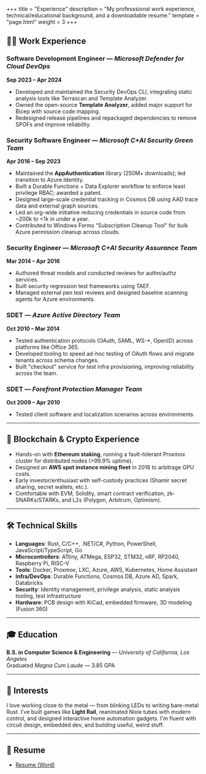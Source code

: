 +++
title = "Experience"
description = "My professsional work experience, technical/educational background, and a downloadable resume."
template = "page.html"
weight = 3
+++

## 🧑‍💻 Work Experience

### **Software Development Engineer** — *Microsoft Defender for Cloud DevOps*  
**Sep 2023 – Apr 2024**

- Developed and maintained the Security DevOps CLI, integrating static analysis tools like Terrascan and Template Analyzer.
- Owned the open-source **Template Analyzer**, added major support for Bicep with source code mapping.
- Redesigned release pipelines and repackaged dependencies to remove SPOFs and improve reliability.

### **Security Software Engineer** — *Microsoft C+AI Security Green Team*  
**Apr 2016 – Sep 2023**

- Maintained the **AppAuthentication** library (250M+ downloads); led transition to Azure.Identity.
- Built a Durable Functions + Data Explorer workflow to enforce least privilege RBAC; awarded a patent.
- Designed large-scale credential tracking in Cosmos DB using AAD trace data and external graph sources.
- Led an org-wide initiative reducing credentials in source code from ~200k to <1k in under a year.
- Contributed to Windows Forms “Subscription Cleanup Tool” for bulk Azure permission cleanup across clouds.

### **Security Engineer** — *Microsoft C+AI Security Assurance Team*  
**Mar 2014 – Apr 2016**

- Authored threat models and conducted reviews for authn/authz services.
- Built security regression test frameworks using TAEF.
- Managed external pen test reviews and designed baseline scanning agents for Azure environments.

### **SDET** — *Azure Active Directory Team*  
**Oct 2010 – Mar 2014**

- Tested authentication protocols (OAuth, SAML, WS-*, OpenID) across platforms like Office 365.
- Developed tooling to speed ad-hoc testing of OAuth flows and migrate tenants across schema changes.
- Built "checkout" service for test infra provisioning, improving reliability across the team.

### **SDET** — *Forefront Protection Manager Team*  
**Oct 2009 – Apr 2010**

- Tested client software and localization scenarios across environments.

---

## 🧠 Blockchain & Crypto Experience

- Hands-on with **Ethereum staking**, running a fault-tolerant Proxmox cluster for distributed nodes (>99.9% uptime).
- Designed an **AWS spot instance mining fleet** in 2018 to arbitrage GPU costs.
- Early investor/enthusiast with self-custody practices (Shamir secret sharing, secret wallets, etc.).
- Comfortable with EVM, Solidity, smart contract verification, zk-SNARKs/STARKs, and L2s (Polygon, Arbitrum, Optimism).

---

## 🛠️ Technical Skills

- **Languages**: Rust, C/C++, .NET/C#, Python, PowerShell, JavaScript/TypeScript, Go
- **Microcontrollers**: ATtiny, ATMega, ESP32, STM32, nRF, RP2040, Raspberry Pi, RISC-V
- **Tools**: Docker, Proxmox, LXC, Azure, AWS, Kubernetes, Home Assistant
- **Infra/DevOps**: Durable Functions, Cosmos DB, Azure AD, Spark, Databricks
- **Security**: Identity management, privilege analysis, static analysis tooling, test infrastructure
- **Hardware**: PCB design with KiCad, embedded firmware, 3D modeling (Fusion 360)

---

## 🎓 Education

**B.S. in Computer Science & Engineering** — *University of California, Los Angeles*  
Graduated *Magna Cum Laude* — 3.85 GPA

---

## 🧩 Interests

I love working close to the metal — from blinking LEDs to writing bare-metal Rust. I’ve built games like **Light Rail**, reanimated Nixie tubes with modern control, and designed interactive home automation gadgets. I'm fluent with circuit design, embedded dev, and building useful, weird stuff.

---

## 📄 Resume

- [Resume (Word)](/nick_brown_resume.docx)
